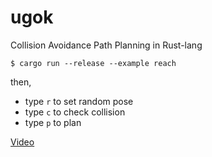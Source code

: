 # ugok
Collision Avoidance Path Planning in Rust-lang

```
$ cargo run --release --example reach
```

then,

* type `r` to set random pose
* type `c` to check collision
* type `p` to plan

[Video](https://www.youtube.com/watch?v=33VHdUCBTA8)
